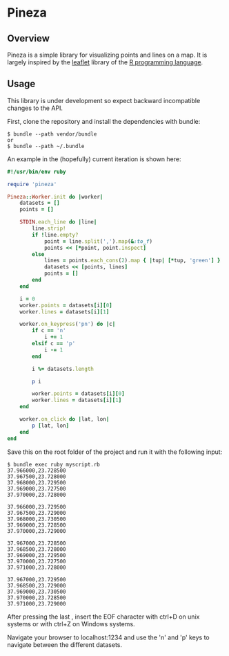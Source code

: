 # Pineza

## Overview

Pineza is a simple library for visualizing points and lines on a map. It is
largely inspired by the [leaflet](https://rstudio.github.io/leaflet/) library
of the [R programming language](https://www.r-project.org/).

## Usage

This library is under development so expect backward incompatible changes to
the API.

First, clone the repository and install the dependencies with bundle:

```
$ bundle --path vendor/bundle
or
$ bundle --path ~/.bundle
```

An example in the (hopefully) current iteration is shown here:

```ruby
#!/usr/bin/env ruby

require 'pineza'

Pineza::Worker.init do |worker|
	datasets = []
	points = []

	STDIN.each_line do |line|
		line.strip!
		if !line.empty?
			point = line.split(',').map(&:to_f)
			points << [*point, point.inspect]
		else
			lines = points.each_cons(2).map { |tup| [*tup, 'green'] }
			datasets << [points, lines]
			points = []
		end
	end

	i = 0
	worker.points = datasets[i][0]
	worker.lines = datasets[i][1]

	worker.on_keypress('pn') do |c|
		if c == 'n'
			i += 1
		elsif c == 'p'
			i -= 1
		end

		i %= datasets.length

		p i

		worker.points = datasets[i][0]
		worker.lines = datasets[i][1]
	end

	worker.on_click do |lat, lon|
		p [lat, lon]
	end
end
```

Save this on the root folder of the project and run it with the following
input:
```
$ bundle exec ruby myscript.rb
37.966000,23.728500
37.967500,23.728000
37.968000,23.729500
37.969000,23.727500
37.970000,23.728000

37.966000,23.729500
37.967500,23.729000
37.968000,23.730500
37.969000,23.728500
37.970000,23.729000

37.967000,23.728500
37.968500,23.728000
37.969000,23.729500
37.970000,23.727500
37.971000,23.728000

37.967000,23.729500
37.968500,23.729000
37.969000,23.730500
37.970000,23.728500
37.971000,23.729000
```

After pressing the last <enter>, insert the EOF character with ctrl+D on unix
systems or with ctrl+Z<enter> on Windows systems.

Navigate your browser to localhost:1234 and use the 'n' and 'p' keys to navigate
between the different datasets.
